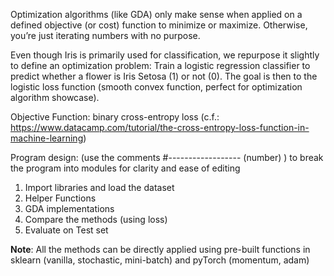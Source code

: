 Optimization algorithms (like GDA) only make sense when applied on a defined objective (or cost) function to minimize or maximize.
Otherwise, you’re just iterating numbers with no purpose.

Even though Iris is primarily used for classification, we repurpose it slightly to define an optimization problem:
Train a logistic regression classifier to predict whether a flower is Iris Setosa (1) or not (0).
The goal is then to the logistic loss function (smooth convex function, perfect for optimization algorithm showcase).

Objective Function: binary cross-entropy loss (c.f.: <https://www.datacamp.com/tutorial/the-cross-entropy-loss-function-in-machine-learning>)

Program design: (use the comments #------------------ (number) ) to break the program into modules for clarity and ease of editing
1. Import libraries and load the dataset
2. Helper Functions
3. GDA implementations
4. Compare the methods (using loss)
5. Evaluate on Test set

**Note**: All the methods can be directly applied using pre-built functions in sklearn (vanilla, stochastic, mini-batch) and pyTorch (momentum, adam)
